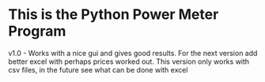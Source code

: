 # This is the Python Power Meter Program

v1.0 - Works with a nice gui and gives good results. For the next version add better excel with perhaps prices worked out. This version only works with csv files, in the future see what can be done with excel